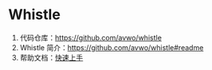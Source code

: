 # Whistle
1. 代码仓库：https://github.com/avwo/whistle
2. Whistle 简介：https://github.com/avwo/whistle#readme
3. 帮助文档：[快速上手](./quickstart.md)

